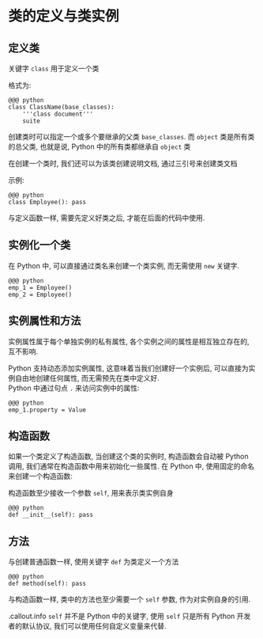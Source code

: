 <!SLIDE transition=turnUp>
# 类的定义与类实例

## 定义类
关键字 `class` 用于定义一个类

格式为:

    @@@ python
    class ClassName(base_classes):
        '''class document'''
        suite

创建类时可以指定一个或多个要继承的父类 `base_classes`. 而 `object` 类是所有类的总父类, 也就是说, Python 中的所有类都继承自 `object` 类

在创建一个类时, 我们还可以为该类创建说明文档, 通过三引号来创建类文档

示例:

    @@@ python
    class Employee(): pass

与定义函数一样, 需要先定义好类之后, 才能在后面的代码中使用.

## 实例化一个类

在 Python 中, 可以直接通过类名来创建一个类实例, 而无需使用 `new` 关键字.

    @@@ python
    emp_1 = Employee()
    emp_2 = Employee()

<!SLIDE transition=turnUp>
## 实例属性和方法

实例属性属于每个单独实例的私有属性, 各个实例之间的属性是相互独立存在的, 互不影响.

Python 支持动态添加实例属性, 这意味着当我们创建好一个实例后, 可以直接为实例自由地创建任何属性, 而无需预先在类中定义好.  
Python 中通过句点 `.` 来访问实例中的属性:

    @@@ python
    emp_1.property = Value

## 构造函数

如果一个类定义了构造函数, 当创建这个类的实例时, 构造函数会自动被 Python 调用, 我们通常在构造函数中用来初始化一些属性. 在 Python 中, 使用固定的命名来创建一个构造函数:

构造函数至少接收一个参数 `self`, 用来表示类实例自身

    @@@ python
    def __init__(self): pass

## 方法

与创建普通函数一样, 使用关键字 `def` 为类定义一个方法

    @@@ python
    def method(self): pass

与构造函数一样, 类中的方法也至少需要一个 `self` 参数, 作为对实例自身的引用.

.callout.info `self` 并不是 Python 中的关键字, 使用 `self` 只是所有 Python 开发者的默认协议, 我们可以使用任何自定义变量来代替.